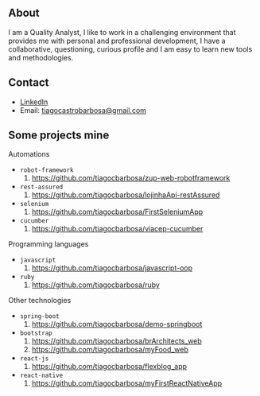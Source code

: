 ## About
I am a Quality Analyst, I like to work in a challenging environment that provides me with personal and professional development, I have a collaborative, questioning, curious profile and I am easy to learn new tools and methodologies.

## Contact
- [LinkedIn](https://www.linkedin.com/in/tiagocastrobarbosa/)
- Email: tiagocastrobarbosa@gmail.com

## Some projects mine

Automations

  - `robot-framework`
    1. https://github.com/tiagocbarbosa/zup-web-robotframework
  - `rest-assured`
    1. https://github.com/tiagocbarbosa/lojinhaApi-restAssured
  - `selenium`
    1. https://github.com/tiagocbarbosa/FirstSeleniumApp
  - `cucumber`
    1. https://github.com/tiagocbarbosa/viacep-cucumber

Programming languages

  - `javascript`
    1. https://github.com/tiagocbarbosa/javascript-oop
  - `ruby`
    1. https://github.com/tiagocbarbosa/ruby

Other technologies

  - `spring-boot`
    1. https://github.com/tiagocbarbosa/demo-springboot
  - `bootstrap`
    1. https://github.com/tiagocbarbosa/brArchitects_web
    2. https://github.com/tiagocbarbosa/myFood_web
  - `react-js`
    1. https://github.com/tiagocbarbosa/flexblog_app
  - `react-native`
    1. https://github.com/tiagocbarbosa/myFirstReactNativeApp
